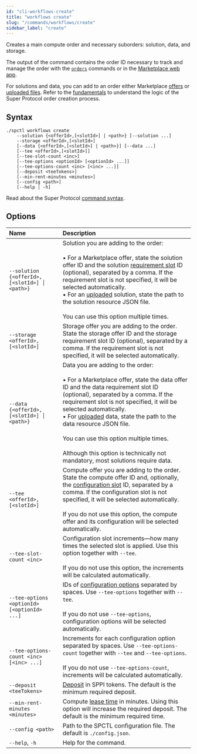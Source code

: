 ```yaml
---
id: "cli-workflows-create"
title: "workflows create"
slug: "/commands/workflows/create"
sidebar_label: "create"
---
```


Creates a main compute order and necessary suborders: solution, data, and storage.

The output of the command contains the order ID necessary to track and manage the order with the [`orders`](/cli/commands/orders) commands or in the [Marketplace web app](https://marketplace.superprotocol.com/marketplace).

For solutions and data, you can add to an order either Marketplace [offers](/fundamentals/offers) or [uploaded files](/cli/commands/files/upload). Refer to the [fundamentals](/fundamentals) to understand the logic of the Super Protocol order creation process.

## Syntax

```
./spctl workflows create
    --solution {<offerId>,[<slotId>] | <path>} [--solution ...]
    --storage <offerId>,[<slotId>]
    [--data {<offerId>,[<slotId>] | <path>}] [--data ...]
    [--tee <offerId>,[<slotId>]]
    [--tee-slot-count <inc>]
    [--tee-options <optionId> [<optionId> ...]]
    [--tee-options-count <inc> [<inc> ...]]
    [--deposit <teeTokens>]
    [--min-rent-minutes <minutes>]
    [--config <path>]
    [--help | -h]
```

Read about the Super Protocol [command syntax](/cli/commands#command-syntax).

## Options

| <div style={{width:375}}>**Name**</div> | **Description** |
| :- | :- |
| `--solution {<offerId>,[<slotId>] │ <path>}` | Solution you are adding to the order: <br/><br/>• For a Marketplace offer, state the solution offer ID and the solution [requirement slot](/fundamentals/slots#requirements) ID (optional), separated by a comma. If the requirement slot is not specified, it will be selected automatically.<br/>• For an [uploaded](/cli/commands/files/upload) solution, state the path to the solution resource JSON file.<br/><br/>You can use this option multiple times. |
| `--storage <offerId>,[<slotId>]` | Storage offer you are adding to the order. State the storage offer ID and the storage requirement slot ID (optional), separated by a comma. If the requirement slot is not specified, it will be selected automatically. |
| `--data {<offerId>,[<slotId>] │ <path>}` | Data you are adding to the order: <br/><br/>• For a Marketplace offer, state the data offer ID and the data requirement slot ID (optional), separated by a comma. If the requirement slot is not specified, it will be selected automatically.<br/>• For [uploaded](/cli/commands/files/upload) data, state the path to the data resource JSON file. <br/><br/>You can use this option multiple times. <br/><br/>Although this option is technically not mandatory, most solutions require data. |
| `--tee <offerId>,[<slotId>]` | Compute offer you are adding to the order. State the compute offer ID and, optionally, the [configuration slot](/fundamentals/slots#configuration) ID, separated by a comma. If the configuration slot is not specified, it will be selected automatically. <br/><br/>If you do not use this option, the compute offer and its configuration will be selected automatically. |
| `--tee-slot-count <inc>` | Configuration slot increments—how many times the selected slot is applied. Use this option together with `--tee`. <br/><br/>If you do not use this option, the increments will be calculated automatically. |
| `--tee-options <optionId> [<optionId> ...]` | IDs of [configuration options](/fundamentals/slots#configuration) separated by spaces. Use `--tee-options` together with `--tee`. <br/><br/>If you do not use `--tee-options`, configuration options will be selected automatically. |
| `--tee-options-count <inc> [<inc> ...]` | Increments for each configuration option separated by spaces. Use `--tee-options-count` together with `--tee` and `--tee-options`. <br/><br/>If you do not use `--tee-options-count`, increments will be calculated automatically. |
| `--deposit <teeTokens>` | [Deposit](/fundamentals/orders#lease-deposit-and-balance) in SPPI tokens. The default is the minimum required deposit. |
| `--min-rent-minutes <minutes>` | Compute [lease time](/fundamentals/orders#lease-deposit-and-balance) in minutes. Using this option will increase the required deposit. The default is the minimum required time. |
| `--config <path>` | Path to the SPCTL configuration file. The default is `./config.json`. |
| `--help`, `-h` | Help for the command. |
